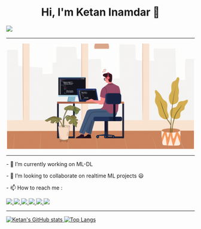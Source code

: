 <div align="center">
  <h1>Hi, I'm Ketan Inamdar 👋</h1>
</div>

![](https://komarev.com/ghpvc/?username=inamdarketan&color=green)

<hr>
<div></div>
<div id="header" align="center">
  <img src="https://github.com/inamdarketan/inamdarketan/blob/main/Untitled%20design%20(2).gif" width="500"/>
</div>
<hr>



<!--
**inamdarketan/inamdarketan** is a ✨ _special_ ✨ repository because its `README.md` (this file) appears on your GitHub profile.

Here are some ideas to get you started:
-->

<div>
  <p>- 🔭 I’m currently working on ML-DL</p>
  <p>- 👯 I’m looking to collaborate on realtime ML projects 😃</p>
  <p>- 📫 How to reach me :</p>
<a href="https://www.linkedin.com/in/ketan-inamdar-1b15241ab/"><img src="https://img.shields.io/badge/LinkedIn-0077B5?style=for-the-badge&logo=linkedin&logoColor=white" />
<a href="https://www.instagram.com/ketan_inamdar_/"><img src="https://img.shields.io/badge/Instagram-E4405F?style=for-the-badge&logo=instagram&logoColor=white" />
<a href="https://www.facebook.com/ketan.inamdar.33/"><img src="https://img.shields.io/badge/Facebook-1877F2?style=for-the-badge&logo=facebook&logoColor=white" />
<a href="https://www.hackerrank.com/inamdarketan_7"><img src="https://img.shields.io/badge/-Hackerrank-2EC866?style=for-the-badge&logo=HackerRank&logoColor=white" />
<a href="https://www.codechef.com/users/ketan_321"><img src="https://img.shields.io/badge/Codechef-%23B92B27.svg?&style=for-the-badge&logo=Codechef&logoColor=white" />
<a href="https://www.kaggle.com/tea61ketaninamdar"><img src="https://img.shields.io/badge/Kaggle-20BEFF?style=for-the-badge&logo=Kaggle&logoColor=white" />
</div>
  
<hr>
  
 ![Ketan's GitHub stats](https://github-readme-stats.vercel.app/api?username=inamdarketan&show_icons=true&theme=radical)
 [![Top Langs](https://github-readme-stats.vercel.app/api/top-langs/?username=inamdarketan&langs_count=10&theme=radical)](https://github.com/inamdarketan/github-readme-stats)

